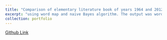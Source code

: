 ```yaml
---
title: "Comparison of elementary literature book of years 1964 and 2012"
excerpt: "using word map and naive Bayes algorithm. The output was word maps that helped to compare these two books and a model to detect witch text belongs to which book.<br/><img src='/images/class4.jpg'>"
collection: portfolio
---
```

[Github Link](https://github.com/BanafshehKarimian/NLP-WordMap)